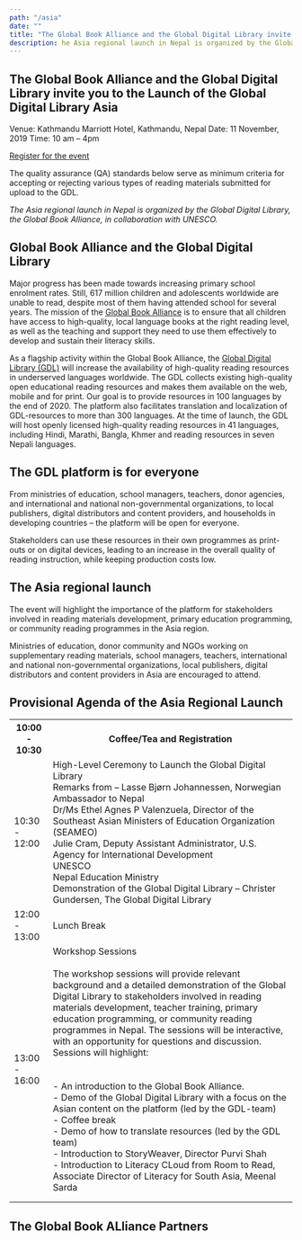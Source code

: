 ```yaml
---
path: "/asia"
date: ""
title: "The Global Book Alliance and the Global Digital Library invite you to the Launch of the Global Digital Library Asia"
description: he Asia regional launch in Nepal is organized by the Global Digital Library, the Global Book Alliance, in collaboration with UNESCO.
---
```


## The Global Book Alliance and the Global Digital Library invite you to the Launch of the Global Digital Library Asia

Venue: Kathmandu Marriott Hotel, Kathmandu, Nepal
Date: 11 November, 2019
Time: 10 am – 4pm

[Register for the event](https://docs.google.com/forms/d/e/1FAIpQLSfdQOMnZHdyBBJ8IWPlrF0HeNFry_4dXgJ8ShtOLZ5ERi875w/viewform)

The quality assurance (QA) standards below serve as minimum criteria for accepting or rejecting various types of reading materials submitted for upload to the GDL.

_The Asia regional launch in Nepal is organized by the Global Digital Library, the Global Book Alliance, in collaboration with UNESCO._

## Global Book Alliance and the Global Digital Library

Major progress has been made towards increasing primary school enrolment rates. Still, 617 million children and adolescents worldwide are unable to read, despite most of them having attended school for several years. The mission of the [Global Book Alliance](http://globalbookalliance.org/) is to ensure that all children have access to high-quality, local language books at the right reading level, as well as the teaching and support they need to use them effectively to develop and sustain their literacy skills.

As a flagship activity within the Global Book Alliance, the [Global Digital Library (GDL)](https://digitallibrary.io/) will increase the availability of high-quality reading resources in underserved languages worldwide. The GDL collects existing high-quality open educational reading resources and makes them available on the web, mobile and for print. Our goal is to provide resources in 100 languages by the end of 2020. The platform also facilitates translation and localization of GDL-resources to more than 300 languages. At the time of launch, the GDL will host openly licensed high-quality reading resources in 41 languages, including Hindi, Marathi, Bangla, Khmer and reading resources in seven Nepali languages.

## The GDL platform is for everyone

From ministries of education, school managers, teachers, donor agencies, and international and national non-governmental organizations, to local publishers, digital distributors and content providers, and households in developing countries – the platform will be open for everyone.

Stakeholders can use these resources in their own programmes as print-outs or on digital devices, leading to an increase in the overall quality of reading instruction, while keeping production costs low.

## The Asia regional launch

The event will highlight the importance of the platform for stakeholders involved in reading materials development, primary education programming, or community reading programmes in the Asia region.

Ministries of education, donor community and NGOs working on supplementary reading materials, school managers, teachers, international and national non-governmental organizations, local publishers, digital distributors and content providers in Asia are encouraged to attend.

## Provisional Agenda of the Asia Regional Launch

<table><tr><th>10:00 - 10:30</th><th>Coffee/Tea and Registration</th></tr><tr><td>10:30 - 12:00</td><td>High-Level Ceremony to Launch the Global Digital Library<br>Remarks from – Lasse Bjørn Johannessen, Norwegian Ambassador to Nepal<br>Dr/Ms Ethel Agnes P Valenzuela, Director of the Southeast Asian Ministers of Education Organization (SEAMEO)<br>Julie Cram, Deputy Assistant Administrator, U.S. Agency for International Development <br>UNESCO<br>Nepal Education Ministry<br>Demonstration of the Global Digital Library – Christer Gundersen, The Global Digital Library</td></tr><tr><td>12:00 - 13:00</td><td>Lunch Break</td></tr><tr><td>13:00 - 16:00</td><td>Workshop Sessions<br><br>The workshop sessions will provide relevant background and a detailed demonstration of the Global Digital Library to stakeholders involved in reading materials development, teacher training, primary education programming, or community reading programmes in Nepal. The sessions will be interactive, with an opportunity for questions and discussion. Sessions will highlight:<br><br><br>- An introduction to the Global Book Alliance.<br>- Demo of the Global Digital Library with a focus on the Asian content on the platform (led by the GDL-team)<br>- Coffee break<br>- Demo of how to translate resources (led by the GDL team)<br>- Introduction to StoryWeaver, Director Purvi Shah<br>- Introduction to Literacy CLoud from Room to Read, Associate Director of Literacy for South Asia, Meenal Sarda</td></tr><tr><td></td><td></td></tr><tr><td></td><td></td></tr></table>

## The Global Book ALliance Partners

<sponsors></sponsors>
